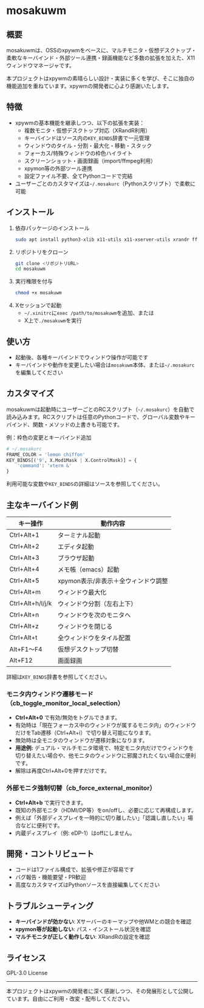 # mosakuwm

## 概要
mosakuwmは、OSSのxpywmをベースに、マルチモニタ・仮想デスクトップ・柔軟なキーバインド・外部ツール連携・録画機能など多数の拡張を加えた、X11ウィンドウマネージャです。

本プロジェクトはxpywmの素晴らしい設計・実装に多くを学び、そこに独自の機能追加を重ねています。xpywmの開発者に心より感謝いたします。

## 特徴
- xpywmの基本機能を継承しつつ、以下の拡張を実装：
  - 複数モニタ・仮想デスクトップ対応（XRandR利用）
  - キーバインドはソース内の`KEY_BINDS`辞書で一元管理
  - ウィンドウのタイル・分割・最大化・移動・スタック
  - フォーカス/特殊ウィンドウの枠色ハイライト
  - スクリーンショット・画面録画（import/ffmpeg利用）
  - xpymon等の外部ツール連携
  - 設定ファイル不要、全てPythonコードで完結
- ユーザーごとのカスタマイズは`~/.mosakurc`（Pythonスクリプト）で柔軟に可能

## インストール
1. 依存パッケージのインストール
   ```sh
   sudo apt install python3-xlib x11-utils x11-xserver-utils xrandr ffmpeg pactl
   ```
2. リポジトリをクローン
   ```sh
   git clone <リポジトリURL>
   cd mosakuwm
   ```
3. 実行権限を付与
   ```sh
   chmod +x mosakuwm
   ```
4. Xセッションで起動
   - `~/.xinitrc`に`exec /path/to/mosakuwm`を追加、または
   - X上で`./mosakuwm`を実行

## 使い方
- 起動後、各種キーバインドでウィンドウ操作が可能です
- キーバインドや動作を変更したい場合は`mosakuwm`本体、または`~/.mosakurc`を編集してください

## カスタマイズ
mosakuwmは起動時にユーザーごとのRCスクリプト（`~/.mosakurc`）を自動で読み込みます。RCスクリプトは任意のPythonコードで、グローバル変数やキーバインド、関数・メソッドの上書きも可能です。

例：枠色の変更とキーバインド追加
```python
# ~/.mosakurc
FRAME_COLOR = 'lemon chiffon'
KEY_BINDS[('9', X.Mod1Mask | X.ControlMask)] = {
    'command': 'xterm &'
}
```

利用可能な変数や`KEY_BINDS`の詳細はソースを参照してください。

## 主なキーバインド例
| キー操作             | 動作内容                     |
|----------------------|------------------------------|
| Ctrl+Alt+1           | ターミナル起動               |
| Ctrl+Alt+2           | エディタ起動                 |
| Ctrl+Alt+3           | ブラウザ起動                 |
| Ctrl+Alt+4           | メモ帳（emacs）起動          |
| Ctrl+Alt+5           | xpymon表示/非表示＋全ウィンドウ調整 |
| Ctrl+Alt+m           | ウィンドウ最大化             |
| Ctrl+Alt+h/l/j/k     | ウィンドウ分割（左右上下）   |
| Ctrl+Alt+n           | ウィンドウを次のモニタへ      |
| Ctrl+Alt+z           | ウィンドウを閉じる           |
| Ctrl+Alt+t           | 全ウィンドウをタイル配置      |
| Alt+F1～F4           | 仮想デスクトップ切替         |
| Alt+F12              | 画面録画                     |

詳細は`KEY_BINDS`辞書を参照してください。

### モニタ内ウィンドウ遷移モード（cb_toggle_monitor_local_selection）
- **Ctrl+Alt+0** で有効/無効をトグルできます。
- 有効時は「現在フォーカス中のウィンドウが属するモニタ内」のウィンドウだけをTab遷移（Ctrl+Alt+i）で切り替え可能になります。
- 無効時は全モニタのウィンドウが遷移対象になります。
- **用途例:** デュアル・マルチモニタ環境で、特定モニタ内だけでウィンドウを切り替えたい場合や、他モニタのウィンドウに邪魔されたくない場合に便利です。
- 解除は再度Ctrl+Alt+0を押すだけです。

### 外部モニタ強制切替（cb_force_external_monitor）
- **Ctrl+Alt+b** で実行できます。
- 既知の外部モニタ（HDMI/DP等）をon/offし、必要に応じて再構成します。
- 例えば「外部ディスプレイを一時的に切り離したい」「認識し直したい」場合などに便利です。
- 内蔵ディスプレイ（例: eDP-1）はoffにしません。

## 開発・コントリビュート
- コードは1ファイル構成で、拡張や修正が容易です
- バグ報告・機能要望・PR歓迎
- 高度なカスタマイズはPythonソースを直接編集してください

## トラブルシューティング
- **キーバインドが効かない**: Xサーバーのキーマップや他WMとの競合を確認
- **xpymon等が起動しない**: パス・インストール状況を確認
- **マルチモニタが正しく動作しない**: XRandRの設定を確認

## ライセンス
GPL-3.0 License

---

本プロジェクトはxpywmの開発者に深く感謝しつつ、その発展形として公開しています。自由にご利用・改変・配布してください。

